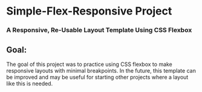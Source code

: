 # Simple-Flex-Responsive Project
### A Responsive, Re-Usable Layout Template Using CSS Flexbox

## Goal:
The goal of this project was to practice using CSS flexbox to make responsive layouts with minimal breakpoints. In the future, this template can be improved and may be useful for starting other projects where a layout like this is needed.
